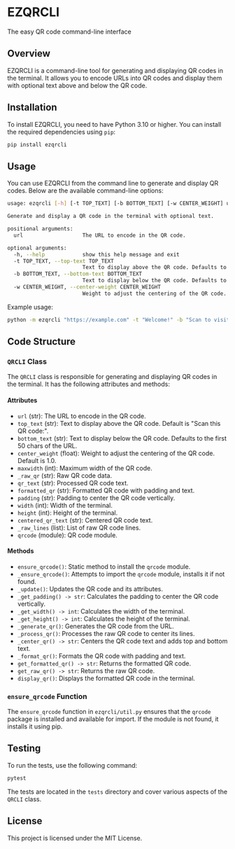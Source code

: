 # EZQRCLI

The easy QR code command-line interface

## Overview

EZQRCLI is a command-line tool for generating and displaying QR codes in the terminal. It allows you to encode URLs into QR codes and display them with optional text above and below the QR code.

## Installation

To install EZQRCLI, you need to have Python 3.10 or higher. You can install the required dependencies using `pip`:

```sh
pip install ezqrcli
```

## Usage

You can use EZQRCLI from the command line to generate and display QR codes. Below are the available command-line options:

```sh
usage: ezqrcli [-h] [-t TOP_TEXT] [-b BOTTOM_TEXT] [-w CENTER_WEIGHT] url

Generate and display a QR code in the terminal with optional text.

positional arguments:
  url                   The URL to encode in the QR code.

optional arguments:
  -h, --help            show this help message and exit
  -t TOP_TEXT, --top-text TOP_TEXT
                        Text to display above the QR code. Defaults to "Scan this QR code:".
  -b BOTTOM_TEXT, --bottom-text BOTTOM_TEXT
                        Text to display below the QR code. Defaults to the URL, truncated to 50 chars.
  -w CENTER_WEIGHT, --center-weight CENTER_WEIGHT
                        Weight to adjust the centering of the QR code. Default is 1.0.
```

Example usage:

```sh
python -m ezqrcli "https://example.com" -t "Welcome!" -b "Scan to visit example.com"
```

## Code Structure

### `QRCLI` Class

The `QRCLI` class is responsible for generating and displaying QR codes in the terminal. It has the following attributes and methods:

#### Attributes

- `url` (str): The URL to encode in the QR code.
- `top_text` (str): Text to display above the QR code. Default is "Scan this QR code:".
- `bottom_text` (str): Text to display below the QR code. Defaults to the first 50 chars of the URL.
- `center_weight` (float): Weight to adjust the centering of the QR code. Default is 1.0.
- `maxwidth` (int): Maximum width of the QR code.
- `_raw_qr` (str): Raw QR code data.
- `qr_text` (str): Processed QR code text.
- `formatted_qr` (str): Formatted QR code with padding and text.
- `padding` (str): Padding to center the QR code vertically.
- `width` (int): Width of the terminal.
- `height` (int): Height of the terminal.
- `centered_qr_text` (str): Centered QR code text.
- `_raw_lines` (list): List of raw QR code lines.
- `qrcode` (module): QR code module.

#### Methods

- `ensure_qrcode()`: Static method to install the `qrcode` module.
- `_ensure_qrcode()`: Attempts to import the `qrcode` module, installs it if not found.
- `_update()`: Updates the QR code and its attributes.
- `_get_padding() -> str`: Calculates the padding to center the QR code vertically.
- `_get_width() -> int`: Calculates the width of the terminal.
- `_get_height() -> int`: Calculates the height of the terminal.
- `_generate_qr()`: Generates the QR code from the URL.
- `_process_qr()`: Processes the raw QR code to center its lines.
- `_center_qr() -> str`: Centers the QR code text and adds top and bottom text.
- `_format_qr()`: Formats the QR code with padding and text.
- `get_formatted_qr() -> str`: Returns the formatted QR code.
- `get_raw_qr() -> str`: Returns the raw QR code.
- `display_qr()`: Displays the formatted QR code in the terminal.

### `ensure_qrcode` Function

The `ensure_qrcode` function in `ezqrcli/util.py` ensures that the `qrcode` package is installed and available for import. If the module is not found, it installs it using pip.

## Testing

To run the tests, use the following command:

```sh
pytest
```

The tests are located in the `tests` directory and cover various aspects of the `QRCLI` class.

## License

This project is licensed under the MIT License.
